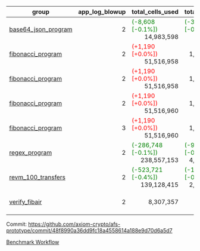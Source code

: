 | group | app_log_blowup | total_cells_used | total_cycles | total_proof_time_ms | agg_log_blowup | total_cells_used_leaf_agg | total_cycles_leaf_agg | total_proof_time_ms_leaf_agg | instance | alloc |
|---|---|---|---|---|---|---|---|---|---|---|
| [ base64_json_program ](https://github.com/axiom-crypto/afs-prototype/blob/gh-pages/benchmarks-pr/820/individual/base64_json-2-2-64cpu-linux-arm64-mimalloc.md) | <div style='text-align: right'>2</div> | <span style="color: green">(-8,608 [-0.1%])</span> <div style='text-align: right'>14,983,598</div> | <span style="color: green">(-39 [-0.0%])</span> <div style='text-align: right'>217,310</div> | <span style="color: red">(+12.0 [+0.4%])</span> <div style='text-align: right'>2,777.0</div> | - | - | - | - | 64cpu-linux-arm64 | mimalloc |
| [ fibonacci_program ](https://github.com/axiom-crypto/afs-prototype/blob/gh-pages/benchmarks-pr/820/individual/fibonacci-2-2-64cpu-linux-arm64-jemalloc.md) | <div style='text-align: right'>2</div> | <span style="color: red">(+1,190 [+0.0%])</span> <div style='text-align: right'>51,516,958</div> | <div style='text-align: right'>1,500,219</div> | <span style="color: green">(-68.0 [-0.9%])</span> <div style='text-align: right'>7,548.0</div> | - | - | - | - | 64cpu-linux-arm64 | jemalloc |
| [ fibonacci_program ](https://github.com/axiom-crypto/afs-prototype/blob/gh-pages/benchmarks-pr/820/individual/fibonacci-2-2-64cpu-linux-arm64-mimalloc.md) | <div style='text-align: right'>2</div> | <span style="color: red">(+1,190 [+0.0%])</span> <div style='text-align: right'>51,516,958</div> | <div style='text-align: right'>1,500,219</div> | <span style="color: red">(+18.0 [+0.3%])</span> <div style='text-align: right'>7,116.0</div> | - | - | - | - | 64cpu-linux-arm64 | mimalloc |
| [ fibonacci_program ](https://github.com/axiom-crypto/afs-prototype/blob/gh-pages/benchmarks-pr/820/individual/fibonacci-2-2-64cpu-linux-x64-jemalloc.md) | <div style='text-align: right'>2</div> | <span style="color: red">(+1,190 [+0.0%])</span> <div style='text-align: right'>51,516,960</div> | <div style='text-align: right'>1,500,219</div> | <span style="color: green">(-93.0 [-1.2%])</span> <div style='text-align: right'>7,577.0</div> | - | - | - | - | 64cpu-linux-x64 | jemalloc |
| [ fibonacci_program ](https://github.com/axiom-crypto/afs-prototype/blob/gh-pages/benchmarks-pr/820/individual/fibonacci-3-3-64cpu-linux-x64-jemalloc.md) | <div style='text-align: right'>3</div> | <span style="color: red">(+1,190 [+0.0%])</span> <div style='text-align: right'>51,516,960</div> | <div style='text-align: right'>1,500,219</div> | <span style="color: green">(-126.0 [-1.2%])</span> <div style='text-align: right'>10,465.0</div> | - | - | - | - | 64cpu-linux-x64 | jemalloc |
| [ regex_program ](https://github.com/axiom-crypto/afs-prototype/blob/gh-pages/benchmarks-pr/820/individual/regex-2-2-64cpu-linux-arm64-mimalloc.md) | <div style='text-align: right'>2</div> | <span style="color: green">(-286,748 [-0.1%])</span> <div style='text-align: right'>238,557,153</div> | <span style="color: green">(-9,708 [-0.2%])</span> <div style='text-align: right'>4,181,201</div> | <span style="color: red">(+11.0 [+0.0%])</span> <div style='text-align: right'>28,720.0</div> | - | - | - | - | 64cpu-linux-arm64 | mimalloc |
| [ revm_100_transfers ](https://github.com/axiom-crypto/afs-prototype/blob/gh-pages/benchmarks-pr/820/individual/revm_transfer-2-2-64cpu-linux-arm64-mimalloc.md) | <div style='text-align: right'>2</div> | <span style="color: green">(-523,721 [-0.4%])</span> <div style='text-align: right'>139,128,415</div> | <span style="color: green">(-18,499 [-0.8%])</span> <div style='text-align: right'>2,329,938</div> | <span style="color: red">(+79.0 [+0.5%])</span> <div style='text-align: right'>16,135.0</div> | - | - | - | - | 64cpu-linux-arm64 | mimalloc |
| [ verify_fibair ](https://github.com/axiom-crypto/afs-prototype/blob/gh-pages/benchmarks-pr/820/individual/verify_fibair-2-2-64cpu-linux-arm64-mimalloc.md) | <div style='text-align: right'>2</div> | <div style='text-align: right'>8,307,357</div> | <div style='text-align: right'>199,267</div> | <span style="color: green">(-11.0 [-0.7%])</span> <div style='text-align: right'>1,577.0</div> | - | - | - | - | 64cpu-linux-arm64 | mimalloc |

Commit: https://github.com/axiom-crypto/afs-prototype/commit/48f8990a36dd9fc18a4558614a188e9d70d6a5d7

[Benchmark Workflow](https://github.com/axiom-crypto/afs-prototype/actions/runs/11907457398)
